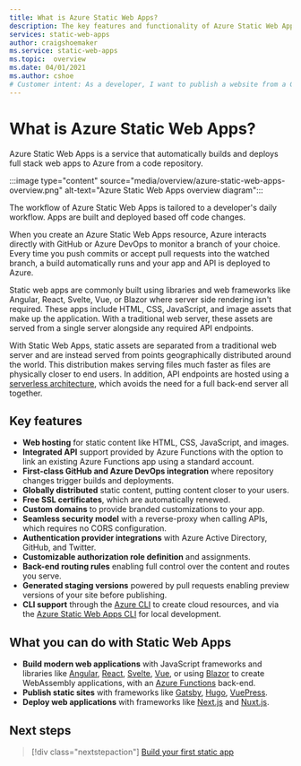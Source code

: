 ```yaml
---
title: What is Azure Static Web Apps?
description: The key features and functionality of Azure Static Web Apps.
services: static-web-apps
author: craigshoemaker
ms.service: static-web-apps
ms.topic:  overview
ms.date: 04/01/2021
ms.author: cshoe
# Customer intent: As a developer, I want to publish a website from a GitHub or Azure DevOps repository so that the app is publicly available on the web.
---
```


# What is Azure Static Web Apps?

Azure Static Web Apps is a service that automatically builds and deploys full stack web apps to Azure from a code repository.

:::image type="content" source="media/overview/azure-static-web-apps-overview.png" alt-text="Azure Static Web Apps overview diagram":::

The workflow of Azure Static Web Apps is tailored to a developer's daily workflow. Apps are built and deployed based off code changes.

When you create an Azure Static Web Apps resource, Azure interacts directly with GitHub or Azure DevOps to monitor a branch of your choice. Every time you push commits or accept pull requests into the watched branch, a build automatically runs and your app and API is deployed to Azure.

Static web apps are commonly built using libraries and web frameworks like Angular, React, Svelte, Vue, or Blazor where server side rendering isn't required. These apps include HTML, CSS, JavaScript, and image assets that make up the application. With a traditional web server, these assets are served from a single server alongside any required API endpoints.

With Static Web Apps, static assets are separated from a traditional web server and are instead served from points geographically distributed around the world. This distribution makes serving files much faster as files are physically closer to end users. In addition, API endpoints are hosted using a [serverless architecture](../azure-functions/functions-overview.md), which avoids the need for a full back-end server all together.

## Key features

- **Web hosting** for static content like HTML, CSS, JavaScript, and images.
- **Integrated API** support provided by Azure Functions with the option to link an existing Azure Functions app using a standard account.
- **First-class GitHub and Azure DevOps integration** where repository changes trigger builds and deployments.
- **Globally distributed** static content, putting content closer to your users.
- **Free SSL certificates**, which are automatically renewed.
- **Custom domains** to provide branded customizations to your app.
- **Seamless security model** with a reverse-proxy when calling APIs, which requires no CORS configuration.
- **Authentication provider integrations** with Azure Active Directory, GitHub, and Twitter.
- **Customizable authorization role definition** and assignments.
- **Back-end routing rules** enabling full control over the content and routes you serve.
- **Generated staging versions** powered by pull requests enabling preview versions of your site before publishing.
- **CLI support** through the [Azure CLI](/cli/azure/staticwebapp) to create cloud resources, and via the [Azure Static Web Apps CLI](https://github.com/Azure/static-web-apps-cli#azure-static-web-apps-cli) for local development.

## What you can do with Static Web Apps

- **Build modern web applications** with JavaScript frameworks and libraries like [Angular](getting-started.md?tabs=angular), [React](getting-started.md?tabs=react), [Svelte](/training/modules/publish-app-service-static-web-app-api/), [Vue](getting-started.md?tabs=vue), or using [Blazor](./deploy-blazor.md) to create WebAssembly applications, with an [Azure Functions](apis-functions.md) back-end.
- **Publish static sites** with frameworks like [Gatsby](publish-gatsby.md), [Hugo](publish-hugo.md), [VuePress](publish-vuepress.md).
- **Deploy web applications** with frameworks like [Next.js](deploy-nextjs.md) and [Nuxt.js](deploy-nuxtjs.md).

## Next steps

> [!div class="nextstepaction"]
> [Build your first static app](getting-started.md)
